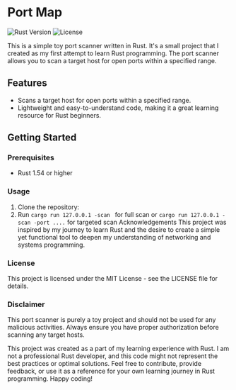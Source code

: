 # Port Map

![Rust Version](https://img.shields.io/badge/rust-1.54+-orange.svg)
![License](https://img.shields.io/badge/license-MIT-blue.svg)

This is a simple toy port scanner written in Rust. It's a small project that I created as my first attempt to learn Rust programming. The port scanner allows you to scan a target host for open ports within a specified range.

## Features

- Scans a target host for open ports within a specified range.
- Lightweight and easy-to-understand code, making it a great learning resource for Rust beginners.

## Getting Started

### Prerequisites

- Rust 1.54 or higher

### Usage

1. Clone the repository:
2. Run ```cargo run 127.0.0.1 -scan ``` for full scan or  ```cargo run 127.0.0.1 -scan -port ....``` for targeted scan
   Acknowledgements
   This project was inspired by my journey to learn Rust and the desire to create a simple yet functional tool to deepen my understanding of networking and systems programming.

### License
This project is licensed under the MIT License - see the LICENSE file for details.

### Disclaimer
This port scanner is purely a toy project and should not be used for any malicious activities. Always ensure you have proper authorization before scanning any target hosts.


This project was created as a part of my learning experience with Rust. I am not a professional Rust developer, and this code might not represent the best practices or optimal solutions. Feel free to contribute, provide feedback, or use it as a reference for your own learning journey in Rust programming. Happy coding!